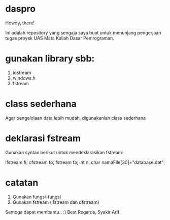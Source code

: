 # daspro

Howdy, there!

Ini adalah repository yang sengaja saya buat untuk menunjang pengerjaan tugas proyek UAS Mata Kuliah Dasar Pemrograman.


# gunakan library sbb:
1. iostream
2. windows.h
3. fstream


# class sederhana
Agar pengelolaan data lebih mudah, digunakanlah class sederhana


# deklarasi fstream
Gunakan syntax berikut untuk mendeklarasikan fstream:

ifstream fi;
ofstream fo;
fstream fa;
int n;
char namaFile[30]="database.dat";

# catatan
1. Gunakan fungsi-fungsi
2. Gunakan fstream (ifstream dan ofstream)


Semoga dapat membantu.. :)
Best Regards,
Syakir Arif
